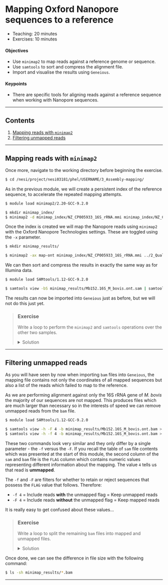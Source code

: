 # Mapping Oxford Nanopore sequences to a reference

* Teaching: 20 minutes
* Exercises: 10 minutes

#### Objectives

* Use `minimap2` to map reads against a reference genome or sequence.
* Use `samtools` to sort and compress the alignment file.
* Import and visualise the results using `Geneious`.

#### Keypoints

* There are specific tools for aligning reads against a reference sequence when working with Nanopore sequences.

---

## Contents

1. [Mapping reads with `minimap2`](#mapping-reads-with-minimap2)
1. [Filtering unmapped reads](#filtering-unmapped-reads)

---

## Mapping reads with `minimap2`

Once more, navigate to the working directory before beginning the exercise.

```bash
$ cd /nesi/project/nesi03181/phel/USERNAME/3_Assembly-mapping/
```

As in the previous module, we will create a persistent index of the reference sequence, to accelerate the repeated mapping attempts.

```bash
$ module load minimap2/2.20-GCC-9.2.0

$ mkdir minimap_index/
$ minimap2 -d minimap_index/NZ_CP005933_16S_rRNA.mmi minimap_index/NZ_CP005933_16S_rRNA.fasta
```

Once the index is created we will map the Nanopore reads using `minimap2` with the Oxford Nanopore Technologies settings. These are toggled using the `-x` parameter.

```bash
$ mkdir minimap_results/

$ minimap2 -ax map-ont minimap_index/NZ_CP005933_16S_rRNA.mmi ../2_Quality_filtered_data/Mb152_trimmed.minion.fastq > minimap_results/Mb152.16S_M_bovis.ont.sam
```

We can then sort and compress the results in exactly the same way as for Illumina data.

```bash
$ module load SAMtools/1.12-GCC-9.2.0

$ samtools view -bS minimap_results/Mb152.16S_M_bovis.ont.sam | samtools sort -o minimap_results/Mb152.16S_M_bovis.ont.bam
```

The results can now be imported into `Geneious` just as before, but we will not do this just yet.

> ### Exercise
>
> Write a loop to perform the `minimap2` and `samtools` operations over the other two samples.
>
> <details>
> <summary>Solution</summary>
>
> ```bash
> $ module load minimap2/2.20-GCC-9.2.0
> $ module load SAMtools/1.12-GCC-9.2.0
>
> $ for i in Mb1 Mb168;
> do
>     minimap2 -ax map-ont minimap_index/NZ_CP005933_16S_rRNA.mmi ../2_Quality_filtered_data/${i}_trimmed.minion.fastq > minimap_results/${i}.16S_M_bovis.ont.sam
>     samtools view -bS minimap_results/${i}.16S_M_bovis.ont.sam | samtools sort -o minimap_results/${i}.16S_M_bovis.ont.bam
> done
> ```
> </details>

---

## Filtering unmapped reads

As you will have seen by now when importing `bam` files into `Geneious`, the mapping file contains not only the coordinates of all mapped sequences but also a list of the reads which failed to map to the reference.

As we are performing alignment against only the 16S rRNA gene of *M. bovis* the majority of our sequences are not mapped. This produces files which are much larger than necessary so in the interests of speed we can remove unmapped reads from the `bam` file.

```bash
$ module load SAMtools/1.12-GCC-9.2.0

$ samtools view -h -F 4 -b minimap_results/Mb152.16S_M_bovis.ont.bam > minimap_results/Mb152.16S_M_bovis.ont_mapped.bam
$ samtools view -h -f 4 -b minimap_results/Mb152.16S_M_bovis.ont.bam > minimap_results/Mb152.16S_M_bovis.ont_unmapped.bam
```

These two commands look very similar and they only differ by a single parameter - the `-f` versus the `-F`. If you recall the table of `sam` file contents which was presented at the start of this module, the second column of the `sam` and `bam` file is the `FLAG` column which contains numeric values representing different information about the mapping. The value `4` tells us that read is **ummapped**.

The `-f` and `-F` are filters for whether to retain or reject sequences that possess the `FLAG` value that follows. Therefore:

* `-f 4` = Include reads **with** the unmapped flag = Keep unmapped reads
* `-F 4` = Include reads **without** the unmapped flag = Keep mapped reads

It is really easy to get confused about these values...

> ### Exercise
>
> Write a loop to split the remaining `bam` files into mapped and unmapped files.
>
> <details>
> <summary>Solution</summary>
>
> ```bash
> $ module load SAMtools/1.12-GCC-9.2.0
>
> $ for i in Mb1 Mb168;
> do
>     samtools view -h -F 4 -b minimap_results/${i}.16S_M_bovis.ont.bam > minimap_results/${i}.16S_M_bovis.ont_mapped.bam
>     samtools view -h -f 4 -b minimap_results/${i}.16S_M_bovis.ont.bam > minimap_results/${i}.16S_M_bovis.ont_unmapped.bam
> done
> ```
> </details>

Once done, we can see the difference in file size with the following command:

```bash
$ ls -sh minimap_results/*.bam
```

---
